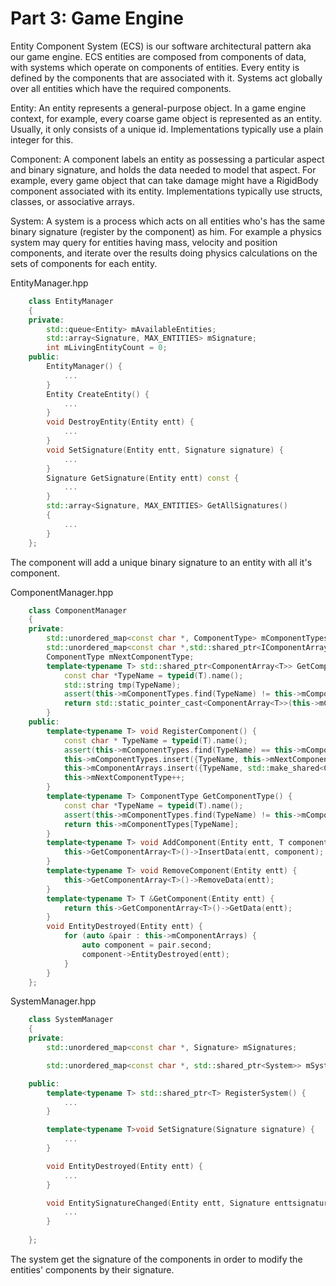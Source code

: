 
Part 3: Game Engine
===================

Entity Component System (ECS) is our software architectural pattern aka our game engine.
ECS entities are composed from components of data, with systems which operate on components of entities. Every entity is defined by the components that are associated with it. Systems act globally over all entities which have the required components.


Entity: An entity represents a general-purpose object. In a game engine context, for example, every coarse game object is represented as an entity. Usually, it only consists of a unique id. Implementations typically use a plain integer for this.

Component: A component labels an entity as possessing a particular aspect and binary signature, and holds the data needed to model that aspect. For example, every game object that can take damage might have a RigidBody component associated with its entity. Implementations typically use structs, classes, or associative arrays.

System: A system is a process which acts on all entities who's has the same binary signature (register by the component) as him. For example a physics system may query for entities having mass, velocity and position components, and iterate over the results doing physics calculations on the sets of components for each entity. 


EntityManager.hpp
```Cpp
    class EntityManager
    {
    private:
        std::queue<Entity> mAvailableEntities;
        std::array<Signature, MAX_ENTITIES> mSignature;
        int mLivingEntityCount = 0;
    public:
        EntityManager() {
            ...
        }
        Entity CreateEntity() {
            ...
        }
        void DestroyEntity(Entity entt) {
            ...
        }
        void SetSignature(Entity entt, Signature signature) {
            ...
        }
        Signature GetSignature(Entity entt) const {
            ...
        }
        std::array<Signature, MAX_ENTITIES> GetAllSignatures()
        {
            ...
        }
    };
```

The component will add a unique binary signature to an entity with all it's component.


ComponentManager.hpp
```Cpp
    class ComponentManager
    {
    private:
        std::unordered_map<const char *, ComponentType> mComponentTypes;
        std::unordered_map<const char *,std::shared_ptr<IComponentArray>> mComponentArrays;
        ComponentType mNextComponentType;
        template<typename T> std::shared_ptr<ComponentArray<T>> GetComponentArray() {
            const char *TypeName = typeid(T).name();
            std::string tmp(TypeName);
            assert(this->mComponentTypes.find(TypeName) != this->mComponentTypes.end() && "Component not registered before use.");
            return std::static_pointer_cast<ComponentArray<T>>(this->mComponentArrays[TypeName]);
        }
    public:
        template<typename T> void RegisterComponent() {
            const char * TypeName = typeid(T).name();
            assert(this->mComponentTypes.find(TypeName) == this->mComponentTypes.end() && "Registering component type more than once.");
            this->mComponentTypes.insert({TypeName, this->mNextComponentType});
            this->mComponentArrays.insert({TypeName, std::make_shared<ComponentArray<T>>()});
            this->mNextComponentType++;
        }
        template<typename T> ComponentType GetComponentType() {
            const char *TypeName = typeid(T).name();
            assert(this->mComponentTypes.find(TypeName) != this->mComponentTypes.end() && "Component not registered before use.");
            return this->mComponentTypes[TypeName];
        }
        template<typename T> void AddComponent(Entity entt, T component) {
            this->GetComponentArray<T>()->InsertData(entt, component);
        }
        template<typename T> void RemoveComponent(Entity entt) {
            this->GetComponentArray<T>()->RemoveData(entt);
        }
        template<typename T> T &GetComponent(Entity entt) {
            return this->GetComponentArray<T>()->GetData(entt);
        }
        void EntityDestroyed(Entity entt) {
            for (auto &pair : this->mComponentArrays) {
                auto component = pair.second;
                component->EntityDestroyed(entt);
            }
        }
    };
```


SystemManager.hpp
```Cpp
    class SystemManager
    {
    private:
        std::unordered_map<const char *, Signature> mSignatures;

        std::unordered_map<const char *, std::shared_ptr<System>> mSystems;

    public:
        template<typename T> std::shared_ptr<T> RegisterSystem() {
            ...
        }

        template<typename T>void SetSignature(Signature signature) {
            ...
        }

        void EntityDestroyed(Entity entt) {
            ...
        }

        void EntitySignatureChanged(Entity entt, Signature enttsignature) {
            ...
        }
        
    };
```

The system get the signature of the components in order to modify the entities' components by their signature.
